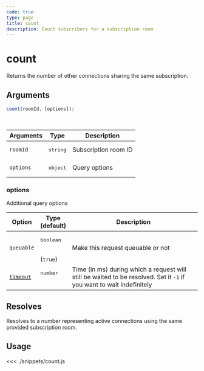 ```yaml
---
code: true
type: page
title: count
description: Count subscribers for a subscription room
---
```


# count

Returns the number of other connections sharing the same subscription.

## Arguments

```js
count(roomId, [options]);
```

<br/>

| Arguments | Type              | Description          |
| --------- | ----------------- | -------------------- |
| `roomId`  | <pre>string</pre> | Subscription room ID |
| `options` | <pre>object</pre> | Query options        |

### options

Additional query options

| Option     | Type<br/>(default)              | Description                                                                                                           |
| ---------- | ------------------------------- | --------------------------------------------------------------------------------------------------------------------- |
| `queuable` | <pre>boolean</pre><br/>(`true`) | Make this request queuable or not                                                                                     |
| [`timeout`](/sdk/7/core-classes/kuzzle/query#timeout)  | <pre>number</pre><br/>          | Time (in ms) during which a request will still be waited to be resolved. Set it `-1` if you want to wait indefinitely |

## Resolves

Resolves to a number representing active connections using the same provided subscription room.

## Usage

<<< ./snippets/count.js
